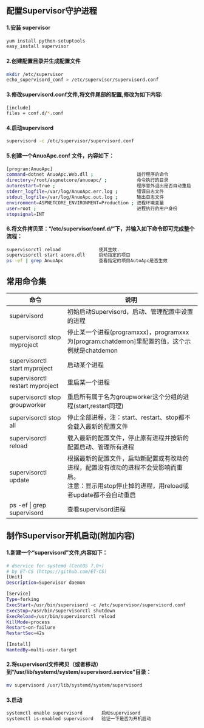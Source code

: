 ## 配置Supervisor守护进程  
#### 1.安装 supervisor  
```BASH
yum install python-setuptools
easy_install supervisor
```
#### 2.创建配置目录并生成配置文件  
```bash
mkdir /etc/supervisor
echo_supervisord_conf > /etc/supervisor/supervisord.conf
```
#### 3.修改supervisord.conf文件,将文件尾部的配置,修改为如下内容:
```bash
[include]
files = conf.d/*.conf
```
#### 4.启动supervisord
```bash
supervisord -c /etc/supervisor/supervisord.conf
```
#### 5.创建一个AnuoApc.conf 文件，内容如下：
```bash
[program:AnuoApc]
command=dotnet AnuoApc.Web.dll ;                运行程序的命令
directory=/root/aspnetcore/anuoapc/ ;           命令执行的目录
autorestart=true ;                              程序意外退出是否自动重启
stderr_logfile=/var/log/AnuoApc.err.log ;       错误日志文件
stdout_logfile=/var/log/AnuoApc.out.log ;       输出日志文件
environment=ASPNETCORE_ENVIRONMENT=Production ; 进程环境变量
user=root ;                                     进程执行的用户身份
stopsignal=INT
```
#### 6.将文件拷贝至：“/etc/supervisor/conf.d/”下，并输入如下命令即可完成整个流程：
```bash
supervisorctl reload              使其生效.
supervisorctl start acore.dll     启动指定的项目
ps -ef | grep AnuoApc             查看指定的项目AutoApc是否生效
```
## 常用命令集  
|    命令                         |      说明                                                                                                                                             |
|---------------------------------|-------------------------------------------------------------------------------------------------------------------------------------------------------|
| supervisord                     | 初始启动Supervisord，启动、管理配置中设置的进程                                                                                                       |
| supervisorctl stop myproject    | 停止某一个进程(programxxx)，programxxx为[program:chatdemon]里配置的值，这个示例就是chatdemon                                                          |
| supervisorctl start myproject   | 启动某个进程                                                                                                                                          |
| supervisorctl restart myproject | 重启某一个进程                                                                                                                                        |
| supervisorctl stop groupworker  | 重启所有属于名为groupworker这个分组的进程(start,restart同理)                                                                                          |
| supervisorctl stop all          | 停止全部进程，注：start、restart、stop都不会载入最新的配置文件                                                                                        |
| supervisorctl reload            | 载入最新的配置文件，停止原有进程并按新的配置启动、管理所有进程                                                                                        |
| supervisorctl update            | 根据最新的配置文件，启动新配置或有改动的进程，配置没有改动的进程不会受影响而重启。<br/>注意：显示用stop停止掉的进程，用reload或者update都不会自动重启 |
| ps -ef \| grep supervisord      | 查看supervisord进程                                                                                                                                   |

## 制作Supervisor开机启动(附加内容)  
#### 1.新建一个“supervisord”文件,内容如下：
```bash
# dservice for systemd (CentOS 7.0+)
# by ET-CS (https://github.com/ET-CS)
[Unit]
Description=Supervisor daemon

[Service]
Type=forking
ExecStart=/usr/bin/supervisord -c /etc/supervisor/supervisord.conf
ExecStop=/usr/bin/supervisorctl shutdown
ExecReload=/usr/bin/supervisorctl reload
KillMode=process
Restart=on-failure
RestartSec=42s

[Install]
WantedBy=multi-user.target
```
#### 2.将supervisord文件拷贝（或者移动）到“/usr/lib/systemd/system/supervisord.service”目录：
```bash
mv supervisord /usr/lib/systemd/system/supervisord
``` 
#### 3.启动
```bash
systemctl enable supervisord       启动supervisord
systemctl is-enabled supervisord   验证一下是否为开机启动
```
